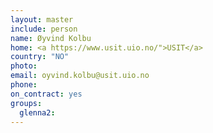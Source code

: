 ```yaml
---
layout: master
include: person
name: Øyvind Kolbu
home: <a https://www.usit.uio.no/">USIT</a>
country: "NO"
photo:
email: oyvind.kolbu@usit.uio.no
phone:
on_contract: yes
groups:
  glenna2:
---
```

